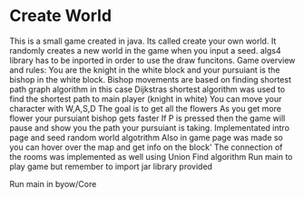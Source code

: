 # Create World
 
This is a small game created in java. Its called create your own world. It randomly creates a new world in the game when you input a seed.
algs4 library has to be inported in order to use the draw funcitons.
Game overview and rules:
You are the knight in the white block and your pursuiant is the bishop in the white block. 
Bishop movements are based on finding shortest path graph algorithm in this case Dijkstras shortest algorithm was used to find the shortest path to main player (knight in white)
You can move your character with W,A,S,D 
The goal is to get all the flowers 
As you get more flower your pursuiant bishop gets faster
If P is pressed then the game will pause and show you the path your pursuiant is taking. 
Implementated intro page and seed random world algotrithm
Also in game page was made so you can hover over the map and get info on the block'
The connection of the rooms was implemented as well using Union Find algorithm
Run main to play game but remember to import jar library provided

Run main in byow/Core 

